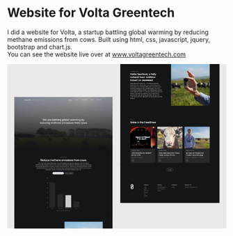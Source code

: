 # Website for Volta Greentech
I did a website for Volta, a startup battling global warming by reducing methane emissions from cows. Built using html, css, javascript, jquery, bootstrap and chart.js. <br>
You can see the website live over at www.voltagreentech.com

![](assets/img/Volta.png)

